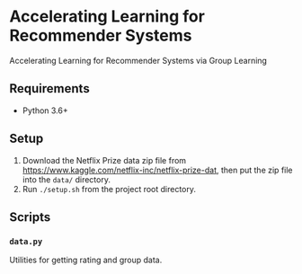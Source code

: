 # Accelerating Learning for Recommender Systems

Accelerating Learning for Recommender Systems via Group Learning

## Requirements
* Python 3.6+

## Setup 

1. Download the Netflix Prize data zip file from <https://www.kaggle.com/netflix-inc/netflix-prize-dat>, then put the zip file into the `data/` directory.
2. Run `./setup.sh` from the project root directory.

## Scripts

### `data.py`
Utilities for getting rating and group data.